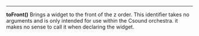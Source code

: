 <a name="toFront"><h3 style="padding-top: 40px; margin-top: 40px;"></h3></a>
_____________________________
**toFront()** Brings a widget to the front of the z order. This identifier takes no arguments and is only intended for use within the Csound orchestra. it makes no sense to call it when declaring the widget. 
